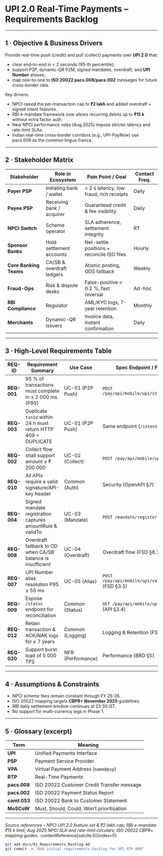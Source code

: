 # UPI 2.0 Real-Time Payments – Requirements Backlog  

 
---

## 1 · Objective & Business Drivers  
Provide real-time push (credit) and pull (collect) payments over **UPI 2.0** that:

* clear end-to-end in < 2 seconds (95-th percentile);  
* support P2P, dynamic-QR P2M, signed mandates, overdraft, and **UPI Number** aliases;  
* map one-to-one to **ISO 20022 pacs.008/pacs.002** messages for future cross-border rails.

Key drivers:  
* NPCI raised the per-transaction cap to **₹2 lakh** and added overdraft + signed intent features.  
* RBI e-mandate framework now allows recurring debits up to **₹15 k** without extra factor auth.  
* New NPCI performance rules (Aug 2025) impose stricter latency and rate-limit SLAs.  
* Indian real-time cross-border corridors (e.g., UPI-PayNow) use pacs.008 as the common lingua-franca.

---

## 2 · Stakeholder Matrix  

| Stakeholder | Role in Ecosystem | Pain Point / Goal | Contact Freq. |
|-------------|------------------|-------------------|---------------|
| **Payer PSP** | Initiating bank / wallet | < 2 s latency, low fraud, rich receipts | Daily |
| **Payee PSP** | Receiving bank / acquirer | Guaranteed credit & fee visibility | Daily |
| **NPCI Switch** | Scheme operator | SLA adherence, settlement integrity | RT |
| **Sponsor Banks** | Hold settlement accounts | Net-settle positions + reconcile ISO files | Hourly |
| **Core Banking Teams** | CA/SB & overdraft ledgers | Atomic posting, ODS fallback | Weekly |
| **Fraud-Ops** | Risk & dispute desks | False-positive < 0.2 %, fast reversal | Ad-hoc |
| **RBI Compliance** | Regulator | AML/KYC logs, 7-year retention | Monthly |
| **Merchants** | Dynamic-QR issuers | Invoice data, instant confirmation | Daily |

---

## 3 · High-Level Requirements Table  

| REQ-ID      | Requirement Summary                                            | Use Case          | Spec Endpoint / FSD Ref                           | Test Case | Evidence File                             | Status    |
| ----------- | -------------------------------------------------------------- | ----------------- | ------------------------------------------------- | --------- | ----------------------------------------- | --------- |
| **REQ-001** | 95 % of transactions must complete in ≤ 2 000 ms (P95)         | UC-01 (P2P Push)  | `POST /pay/api/mobile/upi/intent/android`         | TC-01     | `samples/api/phonepe_success_push.json`   | Completed |
| **REQ-003** | Duplicate `txnId` within 24 h must return HTTP 409 + DUPLICATE | UC-01 (P2P Push)  | Same endpoint (`/intent`)                         | TC-03     | `samples/api/phonepe_duplicate.json`      | Completed |
| **REQ-002** | Collect flow shall support amount ≤ ₹ 200 000                  | UC-02 (Collect)   | `POST /pay/api/mobile/upi/collect`                | TC-05     | `samples/api/phonepe_limit_exceeded.json` | Completed |
| **REQ-010** | All APIs require a valid signature/API-key header              | Common (Auth)     | Security (OpenAPI §7)                             | TC-14     | `samples/api/phonepe_invalid_sig.json`    | Completed |
| **REQ-004** | Signed mandate registration captures amountRule & validTo      | UC-03 (Mandate)   | `POST /mandate/register` (FSD §4.1)               | TC-07     | *(to be added)*                           | Pending   |
| **REQ-008** | Overdraft fallback to OD when CA/SB balance is insufficient    | UC-04 (Overdraft) | Overdraft flow (FSD §8.1)                         | TC-11     | *(to be added)*                           | Pending   |
| **REQ-007** | UPI Number alias resolution P95 ≤ 50 ms                        | UC-05 (Alias)     | `POST /pay/api/mobile/upi/validateVpa` (FSD §3.5) | TC-13     | *(to be added)*                           | Pending   |
| **REQ-009** | Expose `/status` endpoint for reconciliation                   | Common (Status)   | `GET /pay/api/mobile/upi/status` (API §3.4)       | TC-24     | *(to be added)*                           | Pending   |
| **REQ-012** | Retain transaction & ACK/NAK logs for ≥ 7 years                | Common (Logging)  | Logging & Retention (FSD §7)                      | TC-15     | *(to be added)*                           | Pending   |
| **REQ-020** | Support burst load of 5 000 TPS                                | NFR (Performance) | Performance (BRD §5)                              | TC-17     | *(to be added)*                           | Pending   |


---

## 4 · Assumptions & Constraints  
* NPCI scheme fees remain constant through FY 25-26.  
* ISO 20022 mapping targets **CBPR+ November 2025** guidelines.  
* RBI daily settlement window continues at 23:30 IST.  
* No support for multi-currency legs in Phase 1.

---

## 5 · Glossary (excerpt)  
| Term | Meaning |
|------|---------|
| **UPI** | Unified Payments Interface |
| **PSP** | Payment Service Provider |
| **VPA** | Virtual Payment Address (`name@psp`) |
| **RTP** | Real-Time Payments |
| **pacs.008** | ISO 20022 Customer Credit Transfer message |
| **pacs.002** | ISO 20022 Payment Status Report |
| **camt.053** | ISO 20022 Bank to Customer Statement |
| **MoSCoW** | Must, Should, Could, Won’t prioritisation |

---

*Source references – NPCI UPI 2.0 feature set & ₹2 lakh cap; RBI e-mandate ₹15 k limit; Aug 2025 NPCI SLA and rate-limit circulars; ISO 20022 CBPR+ mapping guides.* :contentReference[oaicite:0]{index=0}

```bash
git add docs/01_Requirements_Backlog.md
git commit -m "Add initial requirements backlog for UPI RTP BRD"
```
